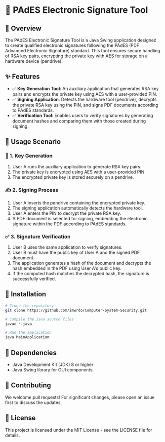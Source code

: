 
# 🚀 PAdES Electronic Signature Tool

## 📌 Overview

The PAdES Electronic Signature Tool is a Java Swing application designed to create qualified electronic signatures following the PAdES (PDF Advanced Electronic Signature) standard. This tool ensures secure handling of RSA key pairs, encrypting the private key with AES for storage on a hardware device (pendrive).



## ✨ Features

- ✅ **Key Generation Tool**: An auxiliary application that generates RSA key pairs and encrypts the private key using AES with a user-provided PIN.
- ✅ **Signing Application**: Detects the hardware tool (pendrive), decrypts the private RSA key using the PIN, and signs PDF documents according to PAdES standards.
- ✅ **Verification Tool**: Enables users to verify signatures by generating document hashes and comparing them with those created during signing.

## 🔹 Usage Scenario

### 🔑 1. Key Generation

1. User A runs the auxiliary application to generate RSA key pairs.
2. The private key is encrypted using AES with a user-provided PIN.
3. The encrypted private key is stored securely on a pendrive.

### ✍️ 2. Signing Process

1. User A inserts the pendrive containing the encrypted private key.
2. The signing application automatically detects the hardware tool.
3. User A enters the PIN to decrypt the private RSA key.
4. A PDF document is selected for signing, embedding the electronic signature within the PDF according to PAdES standards.

### ✅ 3. Signature Verification

1. User B uses the same application to verify signatures.
2. User B must have the public key of User A and the signed PDF document.
3. The application generates a hash of the document and decrypts the hash embedded in the PDF using User A's public key.
4. If the computed hash matches the decrypted hash, the signature is successfully verified.

## 🔧 Installation

```sh
# Clone the repository
git clone https://github.com/imwrdo/Computer-System-Security.git

# Compile the Java source files
javac *.java

# Run the application
java MainApplication
```

## 📂 Dependencies

- Java Development Kit (JDK) 8 or higher
- Java Swing library for GUI components

## 🤝 Contributing

We welcome pull requests! For significant changes, please open an issue first to discuss the updates.

## 📜 License

This project is licensed under the MIT License - see the LICENSE file for details.

